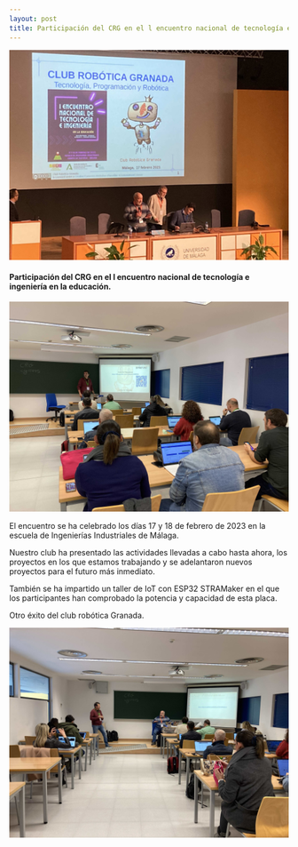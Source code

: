 ```yaml
---
layout: post
title: Participación del CRG en el l encuentro nacional de tecnología e ingeniería en la educación.
---
```

<img src="/images/1malaga.jpg" width="600" />


#### Participación del CRG en el l encuentro nacional de tecnología e ingeniería en la educación.




<img src="/images/2malaga.jpg" width="600" />


El encuentro se ha celebrado los días 17 y 18 de febrero de 2023 en la escuela de Ingenierías Industriales de Málaga.

Nuestro club ha presentado las actividades llevadas a cabo hasta ahora, los proyectos en los que estamos trabajando y se adelantaron nuevos proyectos para el futuro más inmediato.

También se ha impartido un taller de IoT con ESP32 STRAMaker en el que los participantes han comprobado la potencia y capacidad de esta placa.


Otro éxito del club robótica Granada.

<img src="/images/3malaga.jpg" width="600" />
